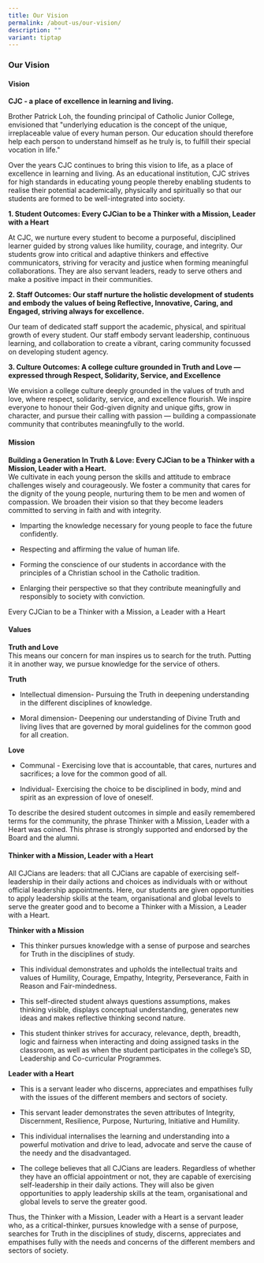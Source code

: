```yaml
---
title: Our Vision
permalink: /about-us/our-vision/
description: ""
variant: tiptap
---
```

<h3><strong>Our Vision</strong></h3>
<h4><strong>Vision</strong></h4>
<p><strong>CJC - a place of excellence in learning and living.</strong>
</p>
<p>Brother Patrick Loh, the founding principal of Catholic Junior College,
envisioned that "underlying education is the concept of the unique, irreplaceable
value of every human person. Our education should therefore help each person
to understand himself as he truly is, to fulfill their special vocation
in life."&nbsp;</p>
<p>Over the years CJC continues to bring this vision to life, as a place
of excellence in learning and living. As an educational institution, CJC
strives for high standards in educating young people thereby enabling students
to realise their potential academically, physically and spiritually so
that our students are formed to be well-integrated into society<em>.</em>
</p>
<p><strong>1. Student Outcomes: Every CJCian to be a Thinker with a Mission, Leader with a Heart</strong>
</p>
<p>At CJC, we nurture every student to become a purposeful, disciplined learner
guided by strong values like humility, courage, and integrity. Our students
grow into critical and adaptive thinkers and effective communicators, striving
for veracity and justice when forming meaningful collaborations. They are
also servant leaders, ready to serve others and make a positive impact
in their communities.</p>
<p><strong>2. Staff Outcomes: Our staff nurture the holistic development of students and embody the values of being Reflective, Innovative, Caring, and Engaged, striving always for excellence.</strong>
</p>
<p>Our team of dedicated staff support the academic, physical, and spiritual
growth of every student. Our staff embody servant leadership, continuous
learning, and collaboration to create a vibrant, caring community focussed
on developing student agency.</p>
<p><strong>3. Culture Outcomes: A college culture grounded in Truth and Love — expressed through Respect, Solidarity, Service, and Excellence</strong>
</p>
<p>We envision a college culture deeply grounded in the values of truth and
love, where respect, solidarity, service, and excellence flourish. We inspire
everyone to honour their God-given dignity and unique gifts, grow in character,
and pursue their calling with passion — building a compassionate community
that contributes meaningfully to the world.</p>
<h4><strong>Mission</strong></h4>
<p><strong>Building a Generation In Truth &amp; Love: Every CJCian to be a Thinker with a Mission, Leader with a Heart.</strong>
<br>We cultivate in each young person the skills and attitude to embrace challenges
wisely and courageously. We foster a community that cares for the dignity
of the young people, nurturing them to be men and women of compassion.
We broaden their vision so that they become leaders committed to serving
in faith and with integrity.</p>
<ul data-tight="true" class="tight">
<li>
<p>Imparting the knowledge necessary for young people to face the future
confidently.</p>
</li>
<li>
<p>Respecting and affirming the value of human life.</p>
</li>
<li>
<p>Forming the conscience of our students in accordance with the principles
of a Christian school in the Catholic tradition.</p>
</li>
<li>
<p>Enlarging their perspective so that they contribute meaningfully and responsibly
to society with conviction.</p>
</li>
</ul>
<p>Every CJCian to be a Thinker with a Mission, a Leader with a Heart</p>
<h4><strong>Values</strong></h4>
<p><strong>Truth and Love</strong>
<br>This means our concern for man inspires us to search for the truth. Putting
it in another way, we pursue knowledge for the service of others.</p>
<p><strong>Truth</strong>
</p>
<ul data-tight="true" class="tight">
<li>
<p>Intellectual dimension- Pursuing the Truth in deepening understanding
in the different disciplines of knowledge.</p>
</li>
<li>
<p>Moral dimension- Deepening our understanding of Divine Truth and living
lives that are governed by moral guidelines for the common good for all
creation.</p>
</li>
</ul>
<p><strong>Love</strong>
</p>
<ul data-tight="true" class="tight">
<li>
<p>Communal - Exercising love that is accountable, that cares, nurtures and
sacrifices; a love for the common good of all.</p>
</li>
<li>
<p>Individual- Exercising the choice to be disciplined in body, mind and
spirit as an expression of love of oneself.</p>
</li>
</ul>
<p>To describe the desired student outcomes in simple and easily remembered
terms for the community, the phrase Thinker with a Mission, Leader with
a Heart was coined. This phrase is strongly supported and endorsed by the
Board and the alumni.</p>
<h4><strong>Thinker with a Mission, Leader with a Heart</strong></h4>
<p>All CJCians are leaders: that all CJCians are capable of exercising self-leadership
in their daily actions and choices as individuals with or without official
leadership appointments. Here, our students are given opportunities to
apply leadership skills at the team, organisational and global levels to
serve the greater good and to become a Thinker with a Mission, a Leader
with a Heart.</p>
<p><strong>Thinker with a Mission</strong>
</p>
<ul data-tight="true" class="tight">
<li>
<p>This thinker pursues knowledge with a sense of purpose and searches for
Truth in the disciplines of study.</p>
</li>
<li>
<p>This individual demonstrates and upholds the intellectual traits and values
of Humility, Courage, Empathy, Integrity, Perseverance, Faith in Reason
and Fair-mindedness.</p>
</li>
<li>
<p>This self-directed student always questions assumptions, makes thinking
visible, displays conceptual understanding, generates new ideas and makes
reflective thinking second nature.</p>
</li>
<li>
<p>This student thinker strives for accuracy, relevance, depth, breadth,
logic and fairness when interacting and doing assigned tasks in the classroom,
as well as when the student participates in the college’s SD, Leadership
and Co-curricular Programmes.</p>
</li>
</ul>
<p><strong>Leader with a Heart</strong>
</p>
<ul data-tight="true" class="tight">
<li>
<p>This is a servant leader who discerns, appreciates and empathises fully
with the issues of the different members and sectors of society.</p>
</li>
<li>
<p>This servant leader demonstrates the seven attributes of Integrity, Discernment,
Resilience, Purpose,&nbsp;Nurturing, Initiative and Humility.</p>
</li>
<li>
<p>This individual internalises the learning and understanding into a powerful
motivation and drive to lead, advocate and serve the cause of the needy
and the disadvantaged.</p>
</li>
<li>
<p>The college believes that all CJCians are leaders. Regardless of whether
they have an official appointment or not, they are capable of exercising
self-leadership in their daily actions. They will also be given opportunities
to apply leadership skills at the team, organisational and global levels
to serve the greater good.</p>
</li>
</ul>
<p>Thus, the Thinker with a Mission, Leader with a Heart is a servant leader
who, as a critical-thinker, pursues knowledge with a sense of purpose,
searches for Truth in the disciplines of study, discerns, appreciates and
empathises fully with the needs and concerns of the different members and
sectors of society.</p>